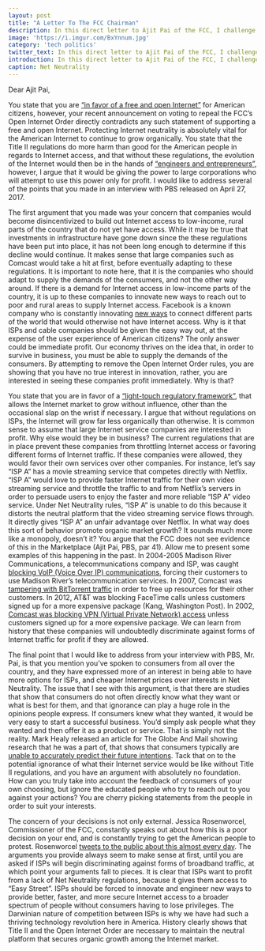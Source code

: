 ```yaml
---
layout: post
title: "A Letter To The FCC Chairman"
description: In this direct letter to Ajit Pai of the FCC, I challenge three of his arguments one at a time.
image: 'https://i.imgur.com/BxYnnum.jpg'
category: 'tech politics'
twitter_text: In this direct letter to Ajit Pai of the FCC, I challenge three of his arguments one at a time.
introduction: In this direct letter to Ajit Pai of the FCC, I challenge three of his arguments one at a time.
caption: Net Neutrality
---
```


Dear Ajit Pai,

You state that you are [“in favor of a free and open Internet”](www.pbs.org/newshour/show/fcc-chair-ajit-pai-explains-wants-scrap-net-neutrality) for American citizens, however, your recent announcement on voting to repeal the FCC’s Open Internet Order directly contradicts any such statement of supporting a free and open Internet. Protecting Internet neutrality is absolutely vital for the American Internet to continue to grow organically. You state that the Title II regulations do more harm than good for the American people in regards to Internet access, and that without these regulations, the evolution of the Internet would then be in the hands of [“engineers and entrepreneurs”](www.politico.com/story/2017/11/22/ajit-pai-fcc-defends-net-neutrality-repeal-258161), however, I argue that it would be giving the power to large corporations who will attempt to use this power only for profit. I would like to address several of the points that you made in an interview with PBS released on April 27, 2017.

The first argument that you made was your concern that companies would become disincentivized to build out Internet access to low-income, rural parts of the country that do not yet have access. While it may be true that investments in infrastructure have gone down since the these regulations have been put into place, it has not been long enough to determine if this decline would continue. It makes sense that large companies such as Comcast would take a hit at first, before eventually adapting to these regulations. It is important to note here, that it is the companies who should adapt to supply the demands of the consumers, and not the other way around. If there is a demand for Internet access in low-income parts of the country, it is up to these companies to innovate new ways to reach out to poor and rural areas to supply Internet access. Facebook is a known company who is constantly innovating [new ways](www.internet.org) to connect different parts of the world that would otherwise not have Internet access. Why is it that ISPs and cable companies should be given the easy way out, at the expense of the user experience of American citizens? The only answer could be immediate profit. Our economy thrives on the idea that, in order to survive in business, you must be able to supply the demands of the consumers. By attempting to remove the Open Internet Order rules, you are showing that you have no true interest in innovation, rather, you are interested in seeing these companies profit immediately. Why is that?

<script async src="//pagead2.googlesyndication.com/pagead/js/adsbygoogle.js"></script>
<ins class="adsbygoogle"
     style="display:block; text-align:center;"
     data-ad-layout="in-article"
     data-ad-format="fluid"
     data-ad-client="ca-pub-6360281499219376"
     data-ad-slot="4659206680"></ins>
<script>
     (adsbygoogle = window.adsbygoogle || []).push({});
</script>

You state that you are in favor of a [“light-touch regulatory framework”](www.pbs.org/newshour/show/fcc-chair-ajit-pai-explains-wants-scrap-net-neutrality), that allows the Internet market to grow without influence, other than the occasional slap on the wrist if necessary. I argue that without regulations on ISPs, the Internet will grow far less organically than otherwise. It is common sense to assume that large Internet service companies are interested in profit. Why else would they be in business? The current regulations that are in place prevent these companies from throttling Internet access or favoring different forms of Internet traffic. If these companies were allowed, they would favor their own services over other companies. For instance, let’s say “ISP A” has a movie streaming service that competes directly with Netflix. “ISP A” would love to provide faster Internet traffic for their own video streaming service and throttle the traffic to and from Netflix’s servers in order to persuade users to enjoy the faster and more reliable “ISP A” video service. Under Net Neutrality rules, “ISP A” is unable to do this because it distorts the neutral platform that the video streaming service flows through. It directly gives “ISP A” an unfair advantage over Netflix. In what way does this sort of behavior promote organic market growth? It sounds much more like a monopoly, doesn’t it? You argue that the FCC does not see evidence of this in the Marketplace (Ajit Pai, PBS, par 41). Allow me to present some examples of this happening in the past. In 2004-2005 Madison River Communications, a telecommunications company and ISP, was caught [blocking VoIP (Voice Over IP) communications](www.cnet.com/news/telco-agrees-to-stop-blocking-voip-calls/), forcing their customers to use Madison River’s telecommunication services. In 2007, Comcast was [tampering with BitTorrent traffic](bits.blogs.nytimes.com/2007/10/22/comcast-were-delaying-not-blocking-bittorrent-traffic/) in order to free up resources for their other customers. In 2012, AT&T was blocking FaceTime calls unless customers signed up for a more expensive package (Kang, Washington Post). In 2002, [Comcast was blocking VPN (Virtual Private Network) access](www.practicallynetworked.com/news/comcast.htm) unless customers signed up for a more expensive package. We can learn from history that these companies will undoubtedly discriminate against forms of Internet traffic for profit if they are allowed.

The final point that I would like to address from your interview with PBS, Mr. Pai, is that you mention you’ve spoken to consumers from all over the country, and they have expressed more of an interest in being able to have more options for ISPs, and cheaper Internet prices over interests in Net Neutrality. The issue that I see with this argument, is that there are studies that show that consumers do not often directly know what they want or what is best for them, and that ignorance can play a huge role in the opinions people express. If consumers knew what they wanted, it would be very easy to start a successful business. You’d simply ask people what they wanted and then offer it as a product or service. That is simply not the reality. Mark Healy released an article for The Globe And Mail showing research that he was a part of, that shows that consumers typically are [unable to accurately predict their future intentions](www.theglobeandmail.com/report-on-business/small-business/sb-marketing/the-three-problems-with-customer-surveys/article600084/). Tack that on to the potential ignorance of what their Internet service would be like without Title II regulations, and you have an argument with absolutely no foundation. How can you truly take into account the feedback of consumers of your own choosing, but ignore the educated people who try to reach out to you against your actions? You are cherry picking statements from the people in order to suit your interests.

<script async src="//pagead2.googlesyndication.com/pagead/js/adsbygoogle.js"></script>
<ins class="adsbygoogle"
     style="display:block; text-align:center;"
     data-ad-layout="in-article"
     data-ad-format="fluid"
     data-ad-client="ca-pub-6360281499219376"
     data-ad-slot="4659206680"></ins>
<script>
     (adsbygoogle = window.adsbygoogle || []).push({});
</script>

The concern of your decisions is not only external. Jessica Rosenworcel, Commissioner of the FCC, constantly speaks out about how this is a poor decision on your end, and is constantly trying to get the American people to protest. Rosenworcel [tweets to the public about this almost every day](https://twitter.com/JRosenworcel). The arguments you provide always seem to make sense at first, until you are asked if ISPs will begin discriminating against forms of broadband traffic, at which point your arguments fall to pieces. It is clear that ISPs want to profit from a lack of Net Neutrality regulations, because it gives them access to “Easy Street”. ISPs should be forced to innovate and engineer new ways to provide better, faster, and more secure Internet access to a broader spectrum of people without consumers having to lose privileges. The Darwinian nature of competition between ISPs is why we have had such a thriving technology revolution here in America. History clearly shows that Title II and the Open Internet Order are necessary to maintain the neutral platform that secures organic growth among the Internet market.